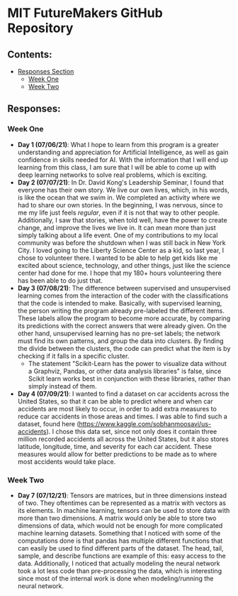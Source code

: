 # MIT FutureMakers GitHub Repository
## Contents:
   - [Responses Section](#responses)
      - [Week One](#week-one)
      - [Week Two](#week-two)
## Responses:
### Week One
   - **Day 1 (07/06/21)**: What I hope to learn from this program is a greater understanding and appreciation for Artificial Intelligence, as well as gain confidence in skills needed for AI. With the information that I will end up learning from this class, I am sure that I will be able to come up with deep learning networks to solve real problems, which is exciting.
   - **Day 2 (07/07/21)**: In Dr. David Kong's Leadership Seminar, I found that everyone has their own story. We live our own lives, which, in his words, is like the ocean that we swim in. We completed an activity where we had to share our own stories. In the beginning, I was nervous, since to me my life just feels *regular*, even if it is not that way to other people. Additionally, I saw that stories, when told well, have the power to create change, and improve the lives we live in. It can mean more than just simply talking about a life event. One of my contributions to my local community was before the shutdown when I was still back in New York City. I loved going to the Liberty Science Center as a kid, so last year, I chose to volunteer there. I wanted to be able to help get kids like me excited about science, technology, and other things, just like the science center had done for me. I hope that my 180+ hours volunteering there has been able to do just that.
   - **Day 3 (07/08/21)**: The difference between supervised and unsupervised learning comes from the interaction of the coder with the classifications that the code is intended to make. Basically, with supervised learning, the person writing the program already pre-labeled the different items. These labels allow the program to become more accurate, by comparing its predictions with the correct answers that were already given. On the other hand, unsupervised learning has no pre-set labels; the network must find its own patterns, and group the data into clusters. By finding the divide between the clusters, the code can predict what the item is by checking if it falls in a specific cluster. 
     - The statement "Scikit-Learn has the power to visualize data without a Graphviz, Pandas, or other data analysis libraries" is false, since Scikit learn works best in conjunction with these libraries, rather than simply instead of them.  
  - **Day 4 (07/09/21)**: I wanted to find a dataset on car accidents across the United States, so that it can be able to predict where and when car accidents are most likely to occur, in order to add extra measures to reduce car accidents in those areas and times. I was able to find such a dataset, found here (https://www.kaggle.com/sobhanmoosavi/us-accidents). I chose this data set, since not only does it contain three million recorded accidents all across the United States, but it also stores latitude, longitude, time, and severity for each car accident. These measures would allow for better predictions to be made as to where most accidents would take place.

### Week Two
   - **Day 7 (07/12/21)**: Tensors are matrices, but in three dimensions instead of two. They oftentimes can be represented as a matrix with vectors as its elements. In machine learning, tensors can be used to store data with more than two dimensions. A matrix would only be able to store two dimensions of data, which would not be enough for more complicated machine learning datasets. Something that I noticed with some of the computations done is that pandas has multiple different functions that can easily be used to find different parts of the dataset. The head, tail, sample, and describe functions are example of this: easy access to the data. Additionally, I noticed that actually modeling the neural network took a lot less code than pre-processing the data, which is interesting since most of the internal work is done when modeling/running the neural network.
